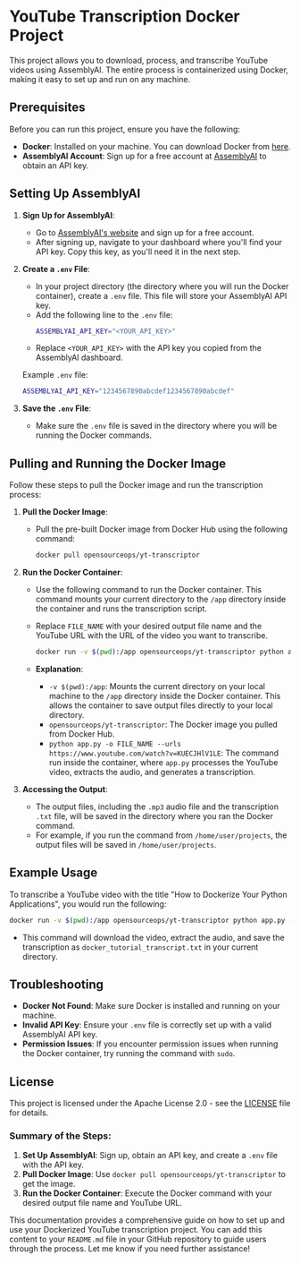 # YouTube Transcription Docker Project

This project allows you to download, process, and transcribe YouTube videos using AssemblyAI. The entire process is containerized using Docker, making it easy to set up and run on any machine.

## Prerequisites

Before you can run this project, ensure you have the following:

- **Docker**: Installed on your machine. You can download Docker from [here](https://docs.docker.com/get-docker/).
- **AssemblyAI Account**: Sign up for a free account at [AssemblyAI](https://www.assemblyai.com/) to obtain an API key.

## Setting Up AssemblyAI

1. **Sign Up for AssemblyAI**:
   - Go to [AssemblyAI's website](https://www.assemblyai.com/) and sign up for a free account.
   - After signing up, navigate to your dashboard where you'll find your API key. Copy this key, as you'll need it in the next step.

2. **Create a `.env` File**:
   - In your project directory (the directory where you will run the Docker container), create a `.env` file. This file will store your AssemblyAI API key.
   - Add the following line to the `.env` file:
     ```bash
     ASSEMBLYAI_API_KEY="<YOUR_API_KEY>"
     ```
   - Replace `<YOUR_API_KEY>` with the API key you copied from the AssemblyAI dashboard.

   Example `.env` file:
   ```bash
   ASSEMBLYAI_API_KEY="1234567890abcdef1234567890abcdef"
   ```

3. **Save the `.env` File**:
   - Make sure the `.env` file is saved in the directory where you will be running the Docker commands.

## Pulling and Running the Docker Image

Follow these steps to pull the Docker image and run the transcription process:

1. **Pull the Docker Image**:
   - Pull the pre-built Docker image from Docker Hub using the following command:
     ```bash
     docker pull opensourceops/yt-transcriptor
     ```

2. **Run the Docker Container**:
   - Use the following command to run the Docker container. This command mounts your current directory to the `/app` directory inside the container and runs the transcription script.
   - Replace `FILE_NAME` with your desired output file name and the YouTube URL with the URL of the video you want to transcribe.
     ```bash
     docker run -v $(pwd):/app opensourceops/yt-transcriptor python app.py -o FILE_NAME --urls https://www.youtube.com/watch?v=KUECJHlV1LE
     ```

   - **Explanation**:
     - `-v $(pwd):/app`: Mounts the current directory on your local machine to the `/app` directory inside the Docker container. This allows the container to save output files directly to your local directory.
     - `opensourceops/yt-transcriptor`: The Docker image you pulled from Docker Hub.
     - `python app.py -o FILE_NAME --urls https://www.youtube.com/watch?v=KUECJHlV1LE`: The command run inside the container, where `app.py` processes the YouTube video, extracts the audio, and generates a transcription.

3. **Accessing the Output**:
   - The output files, including the `.mp3` audio file and the transcription `.txt` file, will be saved in the directory where you ran the Docker command.
   - For example, if you run the command from `/home/user/projects`, the output files will be saved in `/home/user/projects`.

## Example Usage

To transcribe a YouTube video with the title "How to Dockerize Your Python Applications", you would run the following:

```bash
docker run -v $(pwd):/app opensourceops/yt-transcriptor python app.py -o docker_tutorial --urls https://www.youtube.com/watch?v=KUECJHlV1LE
```

- This command will download the video, extract the audio, and save the transcription as `docker_tutorial_transcript.txt` in your current directory.

## Troubleshooting

- **Docker Not Found**: Make sure Docker is installed and running on your machine.
- **Invalid API Key**: Ensure your `.env` file is correctly set up with a valid AssemblyAI API key.
- **Permission Issues**: If you encounter permission issues when running the Docker container, try running the command with `sudo`.

## License

This project is licensed under the Apache License 2.0 - see the [LICENSE](LICENSE) file for details.

### Summary of the Steps:

1. **Set Up AssemblyAI**: Sign up, obtain an API key, and create a `.env` file with the API key.
2. **Pull Docker Image**: Use `docker pull opensourceops/yt-transcriptor` to get the image.
3. **Run the Docker Container**: Execute the Docker command with your desired output file name and YouTube URL.

This documentation provides a comprehensive guide on how to set up and use your Dockerized YouTube transcription project. You can add this content to your `README.md` file in your GitHub repository to guide users through the process. Let me know if you need further assistance!


